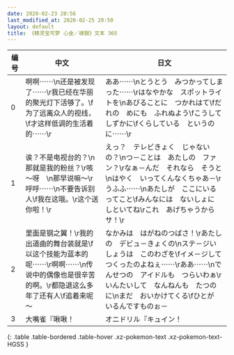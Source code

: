 ```yaml
---
date: 2020-02-23 20:56
last_modified_at: 2020-02-25 20:50
layout: default
title: 《精灵宝可梦 心金／魂银》文本 365
---
```

| 编号 | 中文 | 日文 |
| ---- | ---- | ---- |
| 0 | 啊啊⋯⋯\n还是被发现了⋯⋯\r我已经在华丽的聚光灯下活够了。\f为了远离众人的视线，\f才这样低调的生活着的⋯⋯\r | ああ⋯⋯\nとうとう　みつかってしまった⋯⋯\rはなやかな　スポットライトを\nあびることに　つかれはて\fだれの　めにも　ふれぬよう\fこうして　しずかに\fくらしている　というのに⋯⋯\r |
| 1 | 诶？不是电视台的？\n那就是我的粉丝？\r咳～呀　\n那早说嘛～\r呼呼⋯⋯\n不要告诉别人\f我在这哦。\r这个送你啦！\r | えっ？　テレビきょく　じゃないの？\nつ－ことは　あたしの　ファン？\rなぁ－んだ　それなら　そうと\nはやく　いってくんなくちゃあ－\rうふふ⋯⋯\nあたしが　ここにいる　ってこと\fみんなには　ないしょに　しといてね\rこれ　あげちゃうからサ！\r |
| 2 | 里面是钢之翼！\r我的出道曲的舞台装就是\f以这个技能为蓝本的呢⋯⋯\r啊啊⋯⋯\n传说中的偶像也是很辛苦的啊。\r都隐退这么多年了还有人\f追着来呢～ | なかみは　はがねのつばさ！\rあたしの　デビュ－きょくの\nステ－ジいしょうは　このわざを\fイメ－ジして　つくったのよねぇ⋯⋯\rああ⋯⋯\nでんせつの　アイドルも　つらいわぁ\rいんたいして　なんねんも　たつのに\nまだ　おいかけてくる\fひとが　いるんですものぉ－ |
| 3 | 大嘴雀『啾啾！ | オニドリル『キュイン！ |
{: .table .table-bordered .table-hover .xz-pokemon-text .xz-pokemon-text-HGSS }